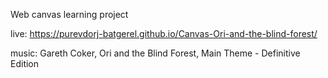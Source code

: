 Web canvas learning project 

live: https://purevdorj-batgerel.github.io/Canvas-Ori-and-the-blind-forest/

music: Gareth Coker, Ori and the Blind Forest, Main Theme - Definitive Edition
